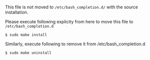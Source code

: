 This file is not moved to ``/etc/bash_completion.d/`` with the source installation.

Please execute following explicity from here to move this file to ``/etc/bash_completion.d``

```
$ sudo make install
```

Similarly, execute following to remove it from /etc/bash_completion.d

```
$ sudo make uninstall
```
